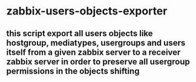 # zabbix-users-objects-exporter

## this script export all users objects like hostgroup, mediatypes, usergroups and users itself from a given zabbix server to a receiver zabbix server in order to preserve all usergroup permissions in the objects shifting
